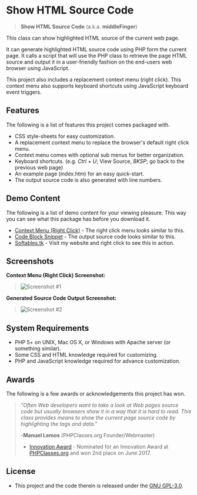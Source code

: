 # Show HTML Source Code

> **Show HTML Source Code** (a.k.a. **middleFinger**)

This class can show highlighted HTML source of the current web page.

It can generate highlighted HTML source code using PHP form the current page. It calls a script that will use the PHP class to retrieve the page HTML source and output it in a user-friendly fashion on the end-users web browser using JavaScript.

This project also includes a replacement context menu (right click). This context menu also supports keyboard shortcuts using JavaScript keyboard event triggers.

## Features

The following is a list of features this project comes packaged with.
 * CSS style-sheets for easy customization.
 * A replacement context menu to replace the browser's default right click menu.
 * Context menu comes with optional sub menus for better organization.
 * Keyboard shortcuts. (e.g. _Ctrl + U_; View Source, _BKSP_; go back to the previous web page)
 * An example page (index.htm) for an easy quick-start.
 * The output source code is also generated with line numbers.
 
## Demo Content

The following is a list of demo content for your viewing pleasure. This way you can see what this package has before you download it.
 * [Context Menu (Right Click)](https://codepen.io/demondevin/pen/oYPGxb) - The right click menu looks similar to this.
 * [Code Block Snippet](https://codepen.io/demondevin/pen/pNqpQE) - The output source code looks similar to this.
 * [Softables.tk](http://softables.tk/) - Visit my website and right click to see this in action.
 
## Screenshots

**Context Menu (Right Click) Screenshot:** 
> ![Screenshot #1][S1]
 
 **Generated Source Code Output Screenshot:** 
> ![Screenshot #2][S2]

[S1]: https://raw.githubusercontent.com/demondevin/Show-HTML-Source-Code/master/screenshots/screenshot-01.png "Right Click Menu"
[S2]: https://raw.githubusercontent.com/demondevin/Show-HTML-Source-Code/master/screenshots/screenshot-02.png "Generated Source Code"

## System Requirements

* PHP 5+ on UNIX, Mac OS X, or Windows with Apache server (or something similar).
* Some CSS and HTML knowledge required for customizing.
* PHP and JavaScript knowledge required for advance customization.

 [R1]: http://portableapps.com/download

## Awards

The following is a few awards or acknowledgements this project has won.
> _"Often Web developers want to take a look at Web pages source code but usually browsers show it in a way that it is hard to read. This class provides means to show the current page source code by highlighting the tags and data."_ 
>
> -**Manuel Lemos** (PHPClasses.org Founder/Webmaster)
> * [Innovation Award](https://www.phpclasses.org/package/10347-PHP-Show-highlighted-HTML-source-of-the-current-page.html) - Nominated for an Innovation Award at [PHPClasses.org](https://www.phpclasses.org/) and won 2nd place on June 2017.
   
## License

* This project and the code therein is released under the [GNU GPL-3.0](https://opensource.org/licenses/GPL-3.0).
 
